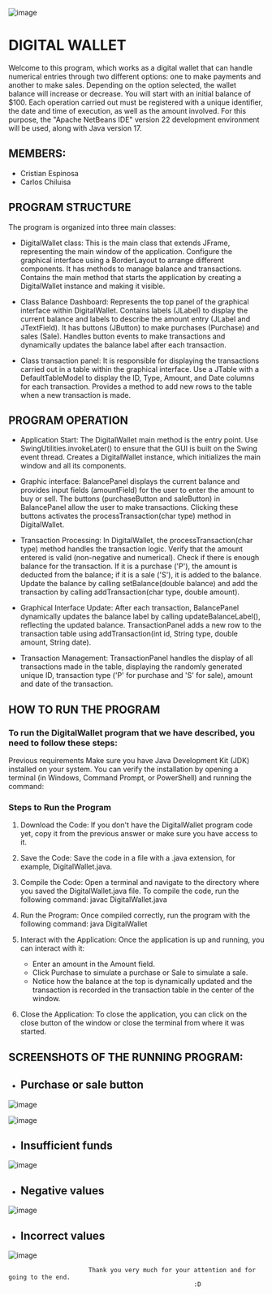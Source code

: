 ![image](https://github.com/CriistianEspinosa/DigitalWallet/assets/169914497/c4ae1762-e11d-4130-833f-6785d0c13975)


# DIGITAL WALLET
Welcome to this program, which works as a digital wallet that can handle numerical entries through two different options: one to make payments and another to make sales. Depending on the option selected, the wallet balance will increase or decrease. You will start with an initial balance of $100. Each operation carried out must be registered with a unique identifier, the date and time of execution, as well as the amount involved. For this purpose, the "Apache NetBeans IDE" version 22 development environment will be used, along with Java version 17.

## MEMBERS:
* Cristian Espinosa
* Carlos Chiluisa

## PROGRAM STRUCTURE
The program is organized into three main classes:

* DigitalWallet class:
This is the main class that extends JFrame, representing the main window of the application.
Configure the graphical interface using a BorderLayout to arrange different components.
It has methods to manage balance and transactions.
Contains the main method that starts the application by creating a DigitalWallet instance and making it visible.

* Class Balance Dashboard:
Represents the top panel of the graphical interface within DigitalWallet.
Contains labels (JLabel) to display the current balance and labels to describe the amount entry (JLabel and JTextField).
It has buttons (JButton) to make purchases (Purchase) and sales (Sale).
Handles button events to make transactions and dynamically updates the balance label after each transaction.

* Class transaction panel:
It is responsible for displaying the transactions carried out in a table within the graphical interface.
Use a JTable with a DefaultTableModel to display the ID, Type, Amount, and Date columns for each transaction.
Provides a method to add new rows to the table when a new transaction is made.


## PROGRAM OPERATION
* Application Start:
The DigitalWallet main method is the entry point. Use SwingUtilities.invokeLater() to ensure that the GUI is built on the Swing event thread.
Creates a DigitalWallet instance, which initializes the main window and all its components.

* Graphic interface:
BalancePanel displays the current balance and provides input fields (amountField) for the user to enter the amount to buy or sell.
The buttons (purchaseButton and saleButton) in BalancePanel allow the user to make transactions. Clicking these buttons activates the processTransaction(char type) method in DigitalWallet.

* Transaction Processing:
In DigitalWallet, the processTransaction(char type) method handles the transaction logic.
Verify that the amount entered is valid (non-negative and numerical).
Check if there is enough balance for the transaction. If it is a purchase ('P'), the amount is deducted from the balance; if it is a sale ('S'), it is added to the balance.
Update the balance by calling setBalance(double balance) and add the transaction by calling addTransaction(char type, double amount).

* Graphical Interface Update:
After each transaction, BalancePanel dynamically updates the balance label by calling updateBalanceLabel(), reflecting the updated balance.
TransactionPanel adds a new row to the transaction table using addTransaction(int id, String type, double amount, String date).

* Transaction Management:
TransactionPanel handles the display of all transactions made in the table, displaying the randomly generated unique ID, transaction type ('P' for purchase and 'S' for sale), amount and date of the transaction.

## HOW TO RUN THE PROGRAM
### To run the DigitalWallet program that we have described, you need to follow these steps:

Previous requirements
Make sure you have Java Development Kit (JDK) installed on your system. You can verify the installation by opening a terminal (in Windows, Command Prompt, or PowerShell) and running the command:
### Steps to Run the Program
1. Download the Code: If you don't have the DigitalWallet program code yet, copy it from the previous answer or make sure you have access to it.

2. Save the Code: Save the code in a file with a .java extension, for example, DigitalWallet.java.

3. Compile the Code: Open a terminal and navigate to the directory where you saved the DigitalWallet.java file. To compile the code, run the following command: javac DigitalWallet.java

4. Run the Program: Once compiled correctly, run the program with the following command: java DigitalWallet

5. Interact with the Application: Once the application is up and running, you can interact with it:

   * Enter an amount in the Amount field.
   * Click Purchase to simulate a purchase or Sale to simulate a sale.
   * Notice how the balance at the top is dynamically updated and the transaction is recorded in the transaction table in the center of the window.

6. Close the Application: To close the application, you can click on the close button of the window or close the terminal from where it was started.


## SCREENSHOTS OF THE RUNNING PROGRAM:

* ## Purchase or sale button
![image](https://github.com/CriistianEspinosa/DigitalWallet/assets/169914497/a231dfeb-94d3-4d59-b201-caaa45312af9)

![image](https://github.com/CriistianEspinosa/DigitalWallet/assets/169914497/afeab21a-1efd-41d5-9b70-e55955a9f472)

* ## Insufficient funds
![image](https://github.com/CriistianEspinosa/DigitalWallet/assets/169914497/9f4c7afb-5fb8-41a6-9f2a-3bd5f998f32a)

* ## Negative values
![image](https://github.com/CriistianEspinosa/DigitalWallet/assets/169914497/02d17cae-8101-4cb2-aac2-0ad285cb5efa)

* ## Incorrect values
![image](https://github.com/CriistianEspinosa/DigitalWallet/assets/169914497/d0d4487c-6751-4c54-97be-94618dc7f42c)



                          Thank you very much for your attention and for going to the end. 
                                                       :D


